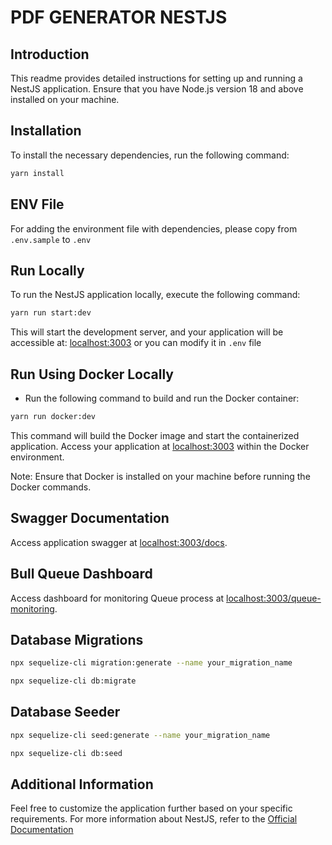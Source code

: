 # PDF GENERATOR NESTJS

## Introduction

This readme provides detailed instructions for setting up and running a NestJS application. Ensure that you have Node.js version 18 and above installed on your machine.

## Installation

To install the necessary dependencies, run the following command:

```bash
yarn install
```

## ENV File

For adding the environment file with dependencies, please copy from `.env.sample` to `.env`

## Run Locally

To run the NestJS application locally, execute the following command:

```bash
yarn run start:dev
```

This will start the development server, and your application will be accessible at: [localhost:3003](http://localhost:3003/) or you can modify it in `.env` file

## Run Using Docker Locally

- Run the following command to build and run the Docker container:

```bash
yarn run docker:dev
```

This command will build the Docker image and start the containerized application. Access your application at [localhost:3003](http://localhost:3003/) within the Docker environment.

Note: Ensure that Docker is installed on your machine before running the Docker commands.

## Swagger Documentation

Access application swagger at [localhost:3003/docs](http://localhost:3003/docs).

## Bull Queue Dashboard

Access dashboard for monitoring Queue process at [localhost:3003/queue-monitoring](http://localhost:3003/queue-monitoring).

## Database Migrations

```bash
npx sequelize-cli migration:generate --name your_migration_name
```

```bash
npx sequelize-cli db:migrate
```

## Database Seeder

```bash
npx sequelize-cli seed:generate --name your_migration_name
```

```bash
npx sequelize-cli db:seed
```

## Additional Information

Feel free to customize the application further based on your specific requirements. For more information about NestJS, refer to the [Official Documentation](https://nestjs.com/)
